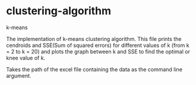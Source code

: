 # clustering-algorithm
k-means

The implementation of k-means clustering algorithm.
This file prints the cendroids and SSE(Sum of squared errors)
for different values of k (from k = 2 to k = 20) and plots the graph
between k and SSE to find the optimal or knee value of k.

Takes the path of the excel file containing the data as
the command line argument.
